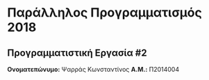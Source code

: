 # Παράλληλος Προγραμματισμός 2018
## Προγραμματιστική Εργασία #2

**Ονοματεπώνυμο:** Ψαρράς Κωνσταντίνος
**Α.Μ.:** Π2014004

